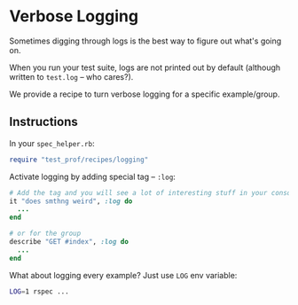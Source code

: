 # Verbose Logging

Sometimes digging through logs is the best way to figure out what's going on.

When you run your test suite, logs are not printed out by default (although written to `test.log` – who cares?).

We provide a recipe to turn verbose logging for a specific example/group.

## Instructions

In your `spec_helper.rb`:

```ruby
require "test_prof/recipes/logging"
```

Activate logging by adding special tag – `:log`:

```ruby
# Add the tag and you will see a lot of interesting stuff in your console
it "does smthng weird", :log do
  ...
end

# or for the group
describe "GET #index", :log do
  ...
end
```

What about logging every example? Just use `LOG` env variable:

```sh
LOG=1 rspec ...
```

